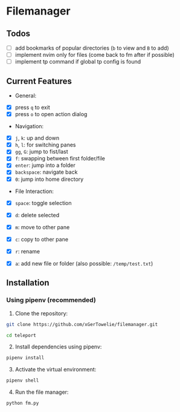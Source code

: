 # Filemanager

## Todos
- [ ] add bookmarks of popular directories (`b` to view and `B` to add)
- [ ] implement nvim only for files (come back to fm after if possible)
- [ ] implement tp command if global tp config is found

## Current Features
- General:
- [x] press `q` to exit
- [x] press `o` to open action dialog
- Navigation:
- [x] `j`, `k`: up and down
- [x] `h`, `l`: for switching panes
- [x] `gg`, `G`: jump to fist/last
- [x] `f`: swapping between first folder/file
- [x] `enter`: jump into a folder
- [x] `backspace`: navigate back
- [x] `0`: jump into home directory
- File Interaction:
- [x] `space`: toggle selection
- [x] `d`: delete selected
- [x] `m`: move to other pane
- [x] `c`: copy to other pane
- [x] `r`: rename
- [x] `a`: add new file or folder (also possible: `/temp/test.txt`)


## Installation

### Using pipenv (recommended)

1. Clone the repository:
```bash
git clone https://github.com/xGerTowelie/filemanager.git
```

```bash
cd teleport
```

2. Install dependencies using pipenv:
```bash
pipenv install
```

3. Activate the virtual environment:

```bash
pipenv shell
```
4. Run the file manager:

```bash
python fm.py
```
